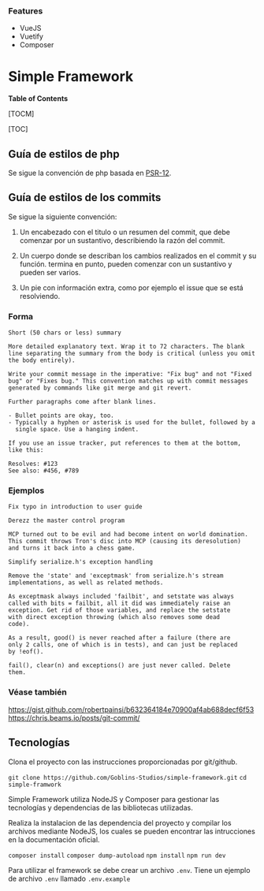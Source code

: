 ### Features
- VueJS
- Vuetify
- Composer

# Simple Framework

**Table of Contents**

[TOCM]

[TOC]

## Guía de estilos de php

Se sigue la convención de php basada en [PSR-12](https://www.php-fig.org/psr/psr-12/ "PSR-12").


## Guía de estilos de los commits

Se sigue la siguiente convención:

1. Un encabezado con el titulo o un resumen del commit, que debe comenzar por un sustantivo, describiendo la razón del commit.

2. Un cuerpo donde se describan los cambios realizados en el commit y su función. termina en punto, pueden comenzar con un sustantivo y pueden ser varios.

3. Un pie con información extra, como por ejemplo el issue que se está resolviendo.

### Forma

```
Short (50 chars or less) summary

More detailed explanatory text. Wrap it to 72 characters. The blank
line separating the summary from the body is critical (unless you omit
the body entirely).

Write your commit message in the imperative: "Fix bug" and not "Fixed
bug" or "Fixes bug." This convention matches up with commit messages
generated by commands like git merge and git revert.

Further paragraphs come after blank lines.

- Bullet points are okay, too.
- Typically a hyphen or asterisk is used for the bullet, followed by a
  single space. Use a hanging indent.

If you use an issue tracker, put references to them at the bottom,
like this:

Resolves: #123
See also: #456, #789
```

### Ejemplos

```
Fix typo in introduction to user guide
```

```
Derezz the master control program

MCP turned out to be evil and had become intent on world domination.
This commit throws Tron's disc into MCP (causing its deresolution)
and turns it back into a chess game.
```

```
Simplify serialize.h's exception handling

Remove the 'state' and 'exceptmask' from serialize.h's stream
implementations, as well as related methods.

As exceptmask always included 'failbit', and setstate was always
called with bits = failbit, all it did was immediately raise an
exception. Get rid of those variables, and replace the setstate
with direct exception throwing (which also removes some dead
code).

As a result, good() is never reached after a failure (there are
only 2 calls, one of which is in tests), and can just be replaced
by !eof().

fail(), clear(n) and exceptions() are just never called. Delete
them.
```

### Véase también

https://gist.github.com/robertpainsi/b632364184e70900af4ab688decf6f53
https://chris.beams.io/posts/git-commit/


## Tecnologías

Clona el proyecto con las instrucciones proporcionadas por git/github.

`git clone https://github.com/Goblins-Studios/simple-framework.git`
`cd simple-framwork`

Simple Framework utiliza NodeJS y Composer para gestionar las tecnologías y dependencias de las bibliotecas utilizadas.

Realiza la instalacion de las dependencia del proyecto y compilar los archivos mediante NodeJS, los cuales se pueden encontrar las intrucciones en la documentación oficial.

`composer install`
`composer dump-autoload`
`npm install`
`npm run dev`

Para utilizar el framework se debe crear un archivo `.env`. Tiene un ejemplo de archivo `.env` llamado `.env.example`
